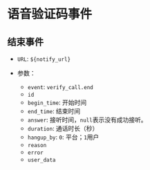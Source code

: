 # 语音验证码事件

## 结束事件

- `URL`: `${notify_url}`
- 参数：

  - `event`: `verify_call.end`
  - `id`
  - `begin_time`: 开始时间
  - `end_time`: 结束时间
  - `answer`: 接听时间，`null`表示没有成功接听。
  - `duration`: 通话时长（秒）
  - `hangup_by`: `0`: 平台；`1`用户
  - `reason`
  - `error`
  - `user_data`
